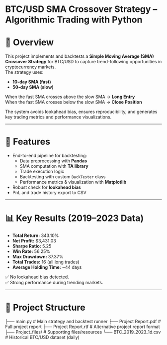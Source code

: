 # BTC/USD SMA Crossover Strategy – Algorithmic Trading with Python

# 📌 Overview
This project implements and backtests a **Simple Moving Average (SMA) Crossover Strategy** for BTC/USD to capture trend-following opportunities in cryptocurrency markets.  
The strategy uses:
- **10-day SMA (fast)**  
- **50-day SMA (slow)**  

When the fast SMA crosses above the slow SMA → **Long Entry**  
When the fast SMA crosses below the slow SMA → **Close Position**  

The system avoids lookahead bias, ensures reproducibility, and generates key trading metrics and performance visualizations.

---

# 🚀 Features
- End-to-end pipeline for backtesting:
  - Data preprocessing with **Pandas**
  - SMA computation with **TA library**
  - Trade execution logic
  - Backtesting with custom `BackTester` class
  - Performance metrics & visualization with **Matplotlib**
- Robust check for **lookahead bias**
- PnL and trade history export to CSV

---

# 📊 Key Results (2019–2023 Data)
- **Total Return:** 343.10%  
- **Net Profit:** $3,431.03  
- **Sharpe Ratio:** 5.25  
- **Win Rate:** 56.25%  
- **Max Drawdown:** 37.37%  
- **Total Trades:** 16 (all long trades)  
- **Average Holding Time:** ~44 days  

✅ No lookahead bias detected.  
✅ Strong performance during trending markets.

---

# 📂 Project Structure
├── main.py # Main strategy and backtest runner
├── Project Report.pdf # Full project report
├── Project Report.rtf # Alternative project report format
├── Project_files/ # Supporting files/resources
└── BTC_2019_2023_1d.csv # Historical BTC/USD dataset (daily)
